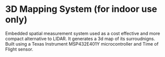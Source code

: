 # 3D Mapping System (for indoor use only)

Embedded spatial measurement system used as a cost effective and more compact alternative to LIDAR. It generates a 3d map of its surroudnigns. Built using a Texas Instrument MSP432E401Y microcontroller and Time of Flight sensor. 
